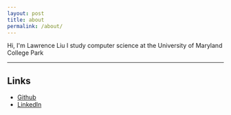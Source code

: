 ```yaml
---
layout: post
title: about
permalink: /about/
---
```


Hi, I'm Lawrence Liu
I study computer science at the University of Maryland College Park

----

## Links

- [Github](https://www.github.com/blerud)
- [LinkedIn](https://www.linkedin.com/in/lliu301)
